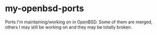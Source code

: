 # my-openbsd-ports

Ports I'm maintaining/working on in OpenBSD. Some of them are merged, others
I may still be working on and they may be totally broken.
